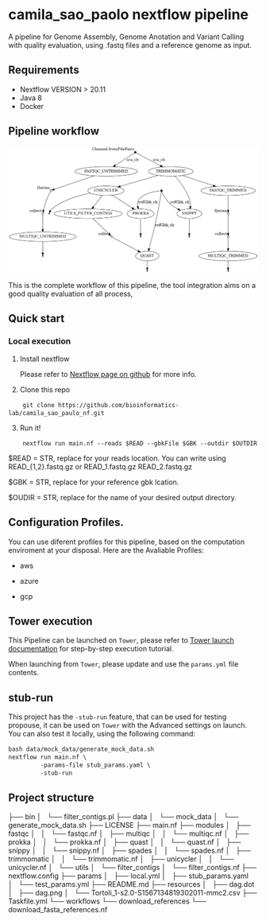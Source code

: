 # camila_sao_paolo nextflow pipeline
A pipeline for Genome Assembly, Genome Anotation and Variant Calling with quality evaluation, using .fastq files and a reference genome as input.

## Requirements

* Nextflow VERSION > 20.11
* Java 8
* Docker

## Pipeline workflow

![dag file](./resources/dag.png)

This is the complete workflow of this pipeline, the tool integration aims on a good quality evaluation of all process, 

## Quick start

### Local execution
1. Install nextflow 

	Please refer to [Nextflow page on github](https://github.com/nextflow-io/nextflow/) for more info.

2. Clone this repo

```
	git clone https://github.com/bioinformatics-lab/camila_sao_paulo_nf.git

```

3. Run it!


```
	nextflow run main.nf --reads $READ --gbkFile $GBK --outdir $OUTDIR

```

$READ = STR, replace for your reads location. You can write using READ_{1,2}.fastq.gz or READ_1.fastq.gz READ_2.fastq.gz 

$GBK = STR, replace for your reference gbk lcation.

$OUDIR = STR, replace for the name of your desired output directory.

## Configuration Profiles.

You can use diferent profiles for this pipeline, based on the computation enviroment at your disposal. Here are the Avaliable Profiles:

* aws 

* azure

* gcp

## Tower execution
This Pipeline can be launched on `Tower`, please refer to [Tower launch documentation](https://help.tower.nf/docs/launch/overview/) for step-by-step execution tutorial.

When launching from `Tower`, please update and use the `params.yml` file contents.

## stub-run
This project has the `-stub-run` feature, that can be used for testing propouse, it can be used on `Tower` with the Advanced settings on launch. You can also test it locally, using the following command:

```
bash data/mock_data/generate_mock_data.sh
nextflow run main.nf \
		 -params-file stub_params.yaml \
		 -stub-run
``` 

## Project structure

├── bin
│   └── filter_contigs.pl
├── data
│   └── mock_data
│       └── generate_mock_data.sh
├── LICENSE
├── main.nf
├── modules
│   ├── fastqc
│   │   └── fastqc.nf
│   ├── multiqc
│   │   └── multiqc.nf
│   ├── prokka
│   │   └── prokka.nf
│   ├── quast
│   │   └── quast.nf
│   ├── snippy
│   │   └── snippy.nf
│   ├── spades
│   │   └── spades.nf
│   ├── trimmomatic
│   │   └── trimmomatic.nf
│   ├── unicycler
│   │   └── unicycler.nf
│   └── utils
│       └── filter_contigs
│           └── filter_contigs.nf
├── nextflow.config
├── params
│   ├── local.yml
│   ├── stub_params.yaml
│   └── test_params.yml
├── README.md
├── resources
│   ├── dag.dot
│   ├── dag.png
│   └── Tortoli_1-s2.0-S1567134819302011-mmc2.csv
├── Taskfile.yml
└── workflows
    └── download_references
        └── download_fasta_references.nf
